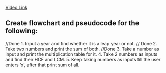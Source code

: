 [Video Link](https://youtu.be/lhELGQAV4gg)

## Create flowchart and pseudocode for the following:

//Done 1. Input a year and find whether it is a leap year or not.
// Done 2. Take two numbers and print the sum of both.
//Done 3. Take a number as input and print the multiplication table for it.
4. Take 2 numbers as inputs and find their HCF and LCM.
5. Keep taking numbers as inputs till the user enters ‘x’, after that print sum of all.

